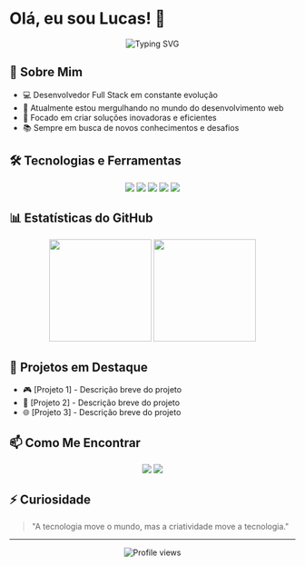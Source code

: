 # Olá, eu sou Lucas! 👋

<div align="center">
  <img src="https://readme-typing-svg.herokuapp.com?font=Fira+Code&weight=500&size=40&pause=1000&color=2E8B57&center=true&vCenter=true&width=600&height=100&lines=Desenvolvedor+Full+Stack;Apaixonado+por+Tecnologia;Sempre+Aprendendo" alt="Typing SVG" />
</div>

## 🚀 Sobre Mim

- 💻 Desenvolvedor Full Stack em constante evolução
- 🌱 Atualmente estou mergulhando no mundo do desenvolvimento web
- 🎯 Focado em criar soluções inovadoras e eficientes
- 📚 Sempre em busca de novos conhecimentos e desafios

## 🛠️ Tecnologias e Ferramentas

<div align="center">
  <img src="https://img.shields.io/badge/JavaScript-F7DF1E?style=for-the-badge&logo=javascript&logoColor=black" />
  <img src="https://img.shields.io/badge/HTML5-E34F26?style=for-the-badge&logo=html5&logoColor=white" />
  <img src="https://img.shields.io/badge/CSS3-1572B6?style=for-the-badge&logo=css3&logoColor=white" />
  <img src="https://img.shields.io/badge/React-20232A?style=for-the-badge&logo=react&logoColor=61DAFB" />
  <img src="https://img.shields.io/badge/Node.js-43853D?style=for-the-badge&logo=node.js&logoColor=white" />
</div>

## 📊 Estatísticas do GitHub

<div align="center">
  <img height="180em" src="https://github-readme-stats.vercel.app/api?username=LucasStop&show_icons=true&theme=radical&include_all_commits=true&count_private=true"/>
  <img height="180em" src="https://github-readme-stats.vercel.app/api/top-langs/?username=LucasStop&layout=compact&langs_count=7&theme=radical"/>
</div>

## 🌟 Projetos em Destaque

- 🎮 [Projeto 1] - Descrição breve do projeto
- 📱 [Projeto 2] - Descrição breve do projeto
- 🌐 [Projeto 3] - Descrição breve do projeto

## 📫 Como Me Encontrar

<div align="center">
  <a href="https://linkedin.com/in/seu-linkedin" target="_blank"><img src="https://img.shields.io/badge/-LinkedIn-%230077B5?style=for-the-badge&logo=linkedin&logoColor=white" target="_blank"></a>
  <a href="mailto:seu-email@email.com"><img src="https://img.shields.io/badge/-Gmail-%23333?style=for-the-badge&logo=gmail&logoColor=white" target="_blank"></a>
</div>

## ⚡ Curiosidade

> "A tecnologia move o mundo, mas a criatividade move a tecnologia."

---

<div align="center">
  <img src="https://komarev.com/ghpvc/?username=LucasStop&color=green" alt="Profile views" />
</div>
